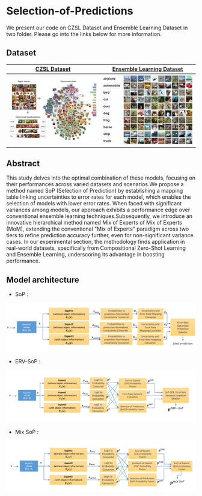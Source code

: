 # Selection-of-Predictions

We present our code on CZSL Dataset and Ensemble Learning Dataset in two folder. Please go into the links below for more information.

## Dataset

[**CZSL Dataset**](https://github.com/SerenityOuO/Selection-of-Predictions-SoP/tree/main/DFSP_project) |  [**Ensemble Learning Dataset**](https://github.com/SerenityOuO/Selection-of-Predictions-SoP/tree/main/test-ensemble-learning)
:-------------------------:|:-------------------------:
<img src="img/CZSL.jpg" alt="drawing" width="400"/> |  <img src="img/Ensemble Learning.jpg" alt="drawing" width="400"/>

## Abstract
This study delves into the optimal combination of these models, focusing on their performances across varied datasets and scenarios.We propose a method named SoP (Selection of Prediction) by establishing a mapping table linking uncertainties to error rates for each model, which enables the selection of models with lower error rates. When faced with significant variances among models, our approach exhibits a performance edge over conventional ensemble learning techniques.Subsequently, we introduce an innovative hierarchical method named Mix of Experts of Mix of Experts (MoM), extending the conventional "Mix of Experts" paradigm across two tiers to refine prediction accuracy further, even for non-significant variance cases. In our experimental section, the methodology finds application in real-world datasets, specifically from Compositional Zero-Shot Learning and Ensemble Learning, underscoring its advantage in boosting performance.

## Model architecture

-  SoP :
<img src="img/SoP.png" alt="drawing" width="900"/>

-  ERV-SoP :
<img src="img/ERV-SoP.png" alt="drawing" width="900"/>

-  Mix SoP :
<img src="img/Mix SoP.png" alt="drawing" width="900"/>


